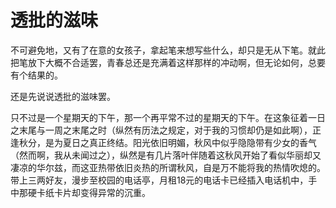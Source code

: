 # 透批的滋味

不可避免地，又有了在意的女孩子，拿起笔来想写些什么，却只是无从下笔。就此把笔放下大概不合适罢，青春总还是充满着这样那样的冲动啊，但无论如何，总要有个结果的。

还是先说说透批的滋味罢。

只不过是一个星期天的下午，那一个再平常不过的星期天的下午。在这象征着一日之末尾与一周之末尾之时（纵然有历法之规定，对于我的习惯却仍是如此啊），正逢秋分，是为夏日之真正终结。阳光依旧明媚，秋风中似乎隐隐带有少女的香气（然而啊，我从未闻过之），纵然是有几片落叶伴随着这秋风开始了看似华丽却又凄凉的华尔兹，而这亚热带依旧炎热的所谓秋风，自是万不能将我的热情吹熄的。带上三两好友，漫步至校园的电话亭，月租18元的电话卡已经插入电话机中，手中那硬卡纸卡片却变得异常的沉重。
